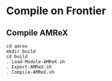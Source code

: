 # Compile on Frontier

## Compile AMReX

```
cd amrex
mkdir build
cd build
. Load-Module-AMReX.sh
. Export-AMReX.sh
. Compile-AMReX.sh
```
